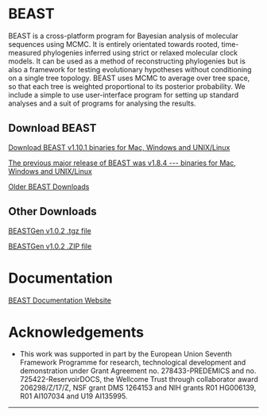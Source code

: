 # BEAST

BEAST is a cross-platform program for Bayesian analysis of molecular sequences using MCMC. It is entirely orientated towards rooted, time-measured phylogenies inferred using strict or relaxed molecular clock models. It can be used as a method of reconstructing phylogenies but is also a framework for testing evolutionary hypotheses without conditioning on a single tree topology. BEAST uses MCMC to average over tree space, so that each tree is weighted proportional to its posterior probability. We include a simple to use user-interface program for setting up standard analyses and a suit of programs for analysing the results.

## Download BEAST

[Download BEAST v1.10.1 binaries for Mac, Windows and UNIX/Linux](https://github.com/beast-dev/beast-mcmc/releases/tag/v1.10.1)

[The previous major release of BEAST was v1.8.4 --- binaries for Mac, Windows and UNIX/Linux](https://github.com/beast-dev/beast-mcmc/releases/tag/v1.8.4)

[Older BEAST Downloads](https://code.google.com/p/beast-mcmc/downloads)

## Other Downloads

[BEASTGen v1.0.2 .tgz file](https://drive.google.com/file/d/0B37cqWL7UhTAVFVhQ2o1Y093b1k)

[BEASTGen v1.0.2 .ZIP file](https://drive.google.com/file/d/0B37cqWL7UhTAWm81VklIeUNtQVU)

# Documentation

[BEAST Documentation Website](http://beast.community)


# Acknowledgements
- This work was supported in part by the European Union Seventh Framework Programme for research, technological development and demonstration under Grant Agreement no. 278433-PREDEMICS and no. 725422-ReservoirDOCS, the Wellcome Trust through collaborator award 206298/Z/17/Z, NSF grant DMS 1264153 and NIH grants R01 HG006139, R01 AI107034 and U19 AI135995.

---


